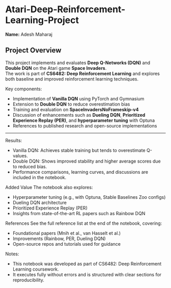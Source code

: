 # Atari-Deep-Reinforcement-Learning-Project
**Name:** Adesh Maharaj    

## Project Overview
This project implements and evaluates **Deep Q-Networks (DQN)** and **Double DQN** on the Atari game **Space Invaders**.  
The work is part of **CS6482: Deep Reinforcement Learning** and explores both baseline and improved reinforcement learning techniques.  

Key components:
- Implementation of **Vanilla DQN** using PyTorch and Gymnasium
- Extension to **Double DQN** to reduce overestimation bias
- Training and evaluation on **SpaceInvadersNoFrameskip-v4**
- Discussion of enhancements such as **Dueling DQN**, **Prioritized Experience Replay (PER)**, and **hyperparameter tuning** with Optuna
- References to published research and open-source implementations  

---

Results:

- Vanilla DQN: Achieves stable training but tends to overestimate Q-values.
- Double DQN: Shows improved stability and higher average scores due to reduced bias.
- Performance comparisons, learning curves, and discussions are included in the notebook.

Added Value
The notebook also explores:

- Hyperparameter tuning (e.g., with Optuna, Stable Baselines Zoo configs)
- Dueling DQN architecture
- Prioritized Experience Replay (PER)
- Insights from state-of-the-art RL papers such as Rainbow DQN

References
See the full reference list at the end of the notebook, covering:

- Foundational papers (Mnih et al., van Hasselt et al.)
- Improvements (Rainbow, PER, Dueling DQN)
- Open-source repos and tutorials used for guidance



Notes:
- This notebook was developed as part of CS6482: Deep Reinforcement Learning coursework.
- It executes fully without errors and is structured with clear sections for reproducibility.

